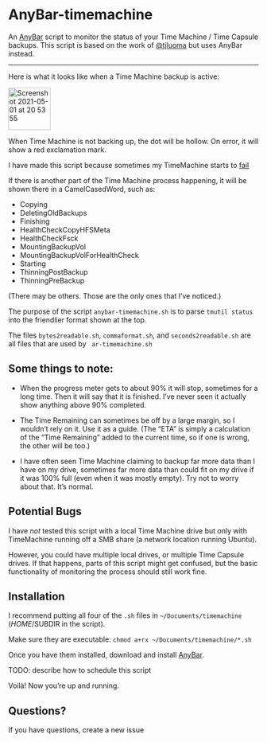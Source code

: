 # AnyBar-timemachine

An [AnyBar](https://github.com/tonsky/AnyBar) script to monitor the status of your Time Machine / Time Capsule backups. This script is based on the work of [@tjluoma](https://github.com/tjluoma/textbar-timemachine) but uses AnyBar instead.

-----

Here is what it looks like when a Time Machine backup is active:

<img width="85" alt="Screenshot 2021-05-01 at 20 53 55" src="https://user-images.githubusercontent.com/10166350/116792179-5c5ce780-aabf-11eb-8f47-42cc7945f4e0.png">


When Time Machine is not backing up, the dot will be hollow. On error, it will show a red exclamation mark.

I have made this script because sometimes my TimeMachine starts to [fail](https://www.google.com/search?q=time+machine+already+in+use) 

If there is another part of the Time Machine process happening, it will be shown there in a CamelCasedWord, such as:

* Copying
* DeletingOldBackups
* Finishing
* HealthCheckCopyHFSMeta
* HealthCheckFsck
* MountingBackupVol
* MountingBackupVolForHealthCheck
* Starting
* ThinningPostBackup
* ThinningPreBackup

(There may be others. Those are the only ones that I’ve noticed.)



The purpose of the script `anybar-timemachine.sh` is to parse `tmutil status` into the friendlier format shown at the top.

The files `bytes2readable.sh`, `commaformat.sh`, and `seconds2readable.sh` are all files that are used by `
ar-timemachine.sh`

## Some things to note:

- When the progress meter gets to about 90% it will stop, sometimes for a long time. Then it will say that it is finished. I’ve never seen it actually show anything above 90% completed.

- The Time Remaining can sometimes be off by a large margin, so I wouldn’t rely on it. Use it as a guide. (The “ETA” is simply a calculation of the “Time Remaining” added to the current time, so if one is wrong, the other will be too.)

- I have often seen Time Machine claiming to backup far more data than I have on my drive, sometimes far more data than could fit on my drive if it was 100% full (even when it was mostly empty). Try not to worry about that. It’s normal.

## Potential Bugs

I have _not_ tested this script with a local Time Machine drive but only with TimeMachine running off a SMB share (a network location running Ubuntu).

However, you could have multiple local drives, or multiple Time Capsule drives. If that happens, parts of this script might get confused, but the basic functionality of monitoring the process should still work fine.

## Installation

I recommend putting all four of the `.sh` files in `~/Documents/timemachine` ($HOME/$SUBDIR in the script).

Make sure they are executable: `chmod a+rx ~/Documents/timemachine/*.sh`

Once you have them installed, download and install [AnyBar](https://github.com/tonsky/AnyBar).

TODO: describe how to schedule this script

Voilà! Now you’re up and running.

## Questions?

If you have questions, create a new issue


